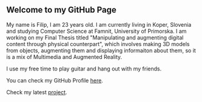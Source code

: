 ## Welcome to my GitHub Page

My name is Filip, I am 23 years old. I am currently living in Koper, Slovenia and studying Computer Science at Famnit, University of Primorska.
I am working on my Final Thesis titled "Manipulating and augmenting digital content through physical counterpart", which involves making 3D models from objects, augmenting them and displaying informaiton about them, so it is a mix of Multimedia and Augmented Reality.

I use my free time to play guitar and hang out with my friends.

You can check my GitHub Profile [here](https://github.com/FiSpro).

Check my latest [project](https://github.com/FiSpro/Live-Chat-Project---Talko).
